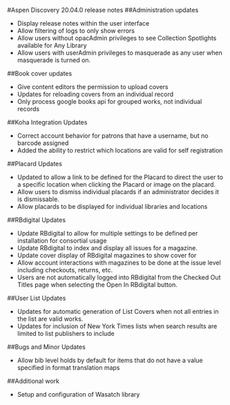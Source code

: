 #Aspen Discovery 20.04.0 release notes
##Administration updates
- Display release notes within the user interface
- Allow filtering of logs to only show errors
- Allow users without opacAdmin privileges to see Collection Spotlights available for Any Library
- Allow users with userAdmin privileges to masquerade as any user when masquerade is turned on.

##Book cover updates
- Give content editors the permission to upload covers
- Updates for reloading covers from an individual record 
- Only process google books api for grouped works, not individual records

##Koha Integration Updates
- Correct account behavior for patrons that have a username, but no barcode assigned
- Added the ability to restrict which locations are valid for self registration

##Placard Updates
- Updated to allow a link to be defined for the Placard to direct the user to a specific location when clicking the Placard or image on the placard. 
- Allow users to dismiss individual placards if an administrator decides it is dismissable. 
- Allow placards to be displayed for individual libraries and locations

##RBdigital Updates
- Update RBdigital to allow for multiple settings to be defined per installation for consortial usage
- Update RBdigital to index and display all issues for a magazine. 
- Update cover display of RBdigital magazines to show cover for 
- Allow account interactions with magazines to be done at the issue level including checkouts, returns, etc. 
- Users are not automatically logged into RBdigital from the Checked Out Titles page when selecting the Open In RBdigital button. 

##User List Updates
- Updates for automatic generation of List Covers when not all entries in the list are valid works.
- Updates for inclusion of New York Times lists when search results are limited to list publishers to include

##Bugs and Minor Updates
- Allow bib level holds by default for items that do not have a value specified in format translation maps

##Additional work
- Setup and configuration of Wasatch library


